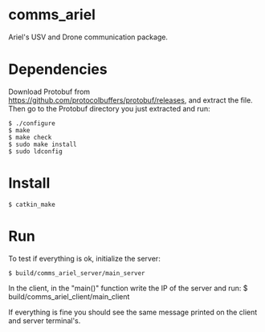 comms_ariel
======================

Ariel's USV and Drone communication package.

Dependencies
======================

Download Protobuf from https://github.com/protocolbuffers/protobuf/releases, and extract the file. Then go to the Protobuf directory you just extracted and run:


    $ ./configure
    $ make
    $ make check
    $ sudo make install
    $ sudo ldconfig

Install
======================
    $ catkin_make

Run
======================

To test if everything is ok, initialize the server:

    $ build/comms_ariel_server/main_server
    
In the client, in the "main()" function write the IP of the server and run:
    $ build/comms_ariel_client/main_client
    
If everything is fine you should see the same message printed on the client and server terminal's.
